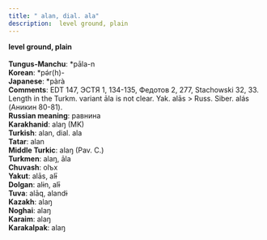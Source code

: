 ```yaml
---
title: " alan, dial. ala"
description:  level ground, plain
---
```

<p data-pagefind-weight="0.5">
<strong> level ground, plain</strong><br><br>
<strong>Tungus-Manchu</strong>:  *pāla-n<br>
<strong>Korean</strong>:  *pǝ́r(h)-<br>
<strong>Japanese</strong>:  *pàrà<br>
<strong>Comments</strong>:  EDT 147, ЭСТЯ 1, 134-135, Федотов 2, 277, Stachowski 32, 33. Length in the Turkm. variant āla is not clear. Yak. alās > Russ. Siber. alás (Аникин 80-81).<br>
<strong>Russian meaning</strong>:  равнина<br>
<strong>Karakhanid</strong>:  alaŋ (MK)<br>
<strong>Turkish</strong>:  alan, dial. ala<br>
<strong>Tatar</strong>:  alan<br>
<strong>Middle Turkic</strong>:  alaŋ (Pav. C.)<br>
<strong>Turkmen</strong>:  alaŋ, āla<br>
<strong>Chuvash</strong>:  olъx<br>
<strong>Yakut</strong>:  alās, alɨ̄<br>
<strong>Dolgan</strong>:  alɨn, alɨ̄<br>
<strong>Tuva</strong>:  alāq, alandɨ<br>
<strong>Kazakh</strong>:  alaŋ<br>
<strong>Noghai</strong>:  alaŋ<br>
<strong>Karaim</strong>:  alaŋ<br>
<strong>Karakalpak</strong>:  alaŋ<br>

</p>
